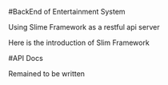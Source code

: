 #BackEnd of Entertainment System

Using Slime Framework as a restful api server

Here is the introduction of Slim Framework

#API Docs

Remained to be written
